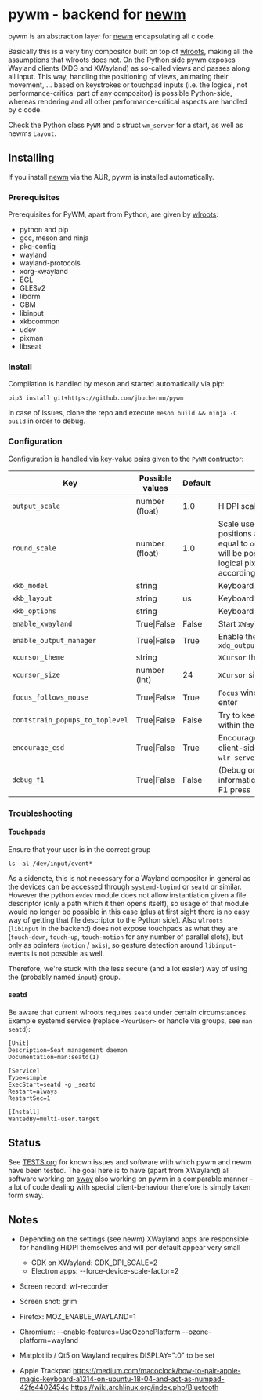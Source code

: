 # pywm - backend for [newm](https://github.com/jbuchermn/newm)

pywm is an abstraction layer for [newm](https://github.com/jbuchermn/newm) encapsulating all c code.

Basically this is a very tiny compositor built on top of [wlroots](https://github.com/swaywm/wlroots), making all the assumptions that wlroots does not. On the Python side pywm exposes Wayland clients (XDG and XWayland) as so-called views and passes along all input. This way, handling the positioning of views, animating their movement, ... based on keystrokes or touchpad inputs (i.e. the logical, not performance-critical part of any compositor) is possible Python-side, whereas rendering and all other performance-critical aspects are handled by c code.

Check the Python class `PyWM` and c struct `wm_server` for a start, as well as newms `Layout`. 


## Installing

If you install [newm](https://github.com/jbuchermn/newm) via the AUR, pywm is installed automatically.

### Prerequisites

Prerequisites for PyWM, apart from Python, are given by [wlroots](https://github.com/swaywm/wlroots):

* python and pip
* gcc, meson and ninja
* pkg-config
* wayland
* wayland-protocols
* xorg-xwayland
* EGL
* GLESv2
* libdrm
* GBM
* libinput
* xkbcommon
* udev
* pixman
* libseat

### Install

Compilation is handled by meson and started automatically via pip:

```
pip3 install git+https://github.com/jbuchermn/pywm
```

In case of issues, clone the repo and execute `meson build && ninja -C build` in order to debug.

### Configuration

Configuration is handled via key-value pairs given to the `PyWM` contructor:

| Key                             | Possible values | Default | Description                                                                                                                                                                 |
|---------------------------------|-----------------|---------|-----------------------------------------------------------------------------------------------------------------------------------------------------------------------------|
| `output_scale`                  | number (float)  | 1.0     | HiDPI scale of output                                                                                                                                                       |
| `round_scale`                   | number (float)  | 1.0     | Scale used for rounding positions and widths (i.e. if set equal to `output_scale`, windows will be positioned according to logical pixels, if set to 1 according to pixels) |
| `xkb_model`                     | string          |         | Keyboard model (`xkb`)                                                                                                                                                      |
| `xkb_layout`                    | string          | us      | Keyboard layout (`xkb`)                                                                                                                                                     |
| `xkb_options`                   | string          |         | Keyboard options (`xkb`)                                                                                                                                                    |
| `enable_xwayland`               | True\|False     | False   | Start `XWayland`                                                                                                                                                            |
| `enable_output_manager`         | True\|False     | True    | Enable the wayland protocol `xdg_output_manager_v1`                                                                                                                         |
| `xcursor_theme`                 | string          |         | `XCursor` theme                                                                                                                                                             |
| `xcursor_size`                  | number (int)    | 24      | `XCursor` size                                                                                                                                                              |
| `focus_follows_mouse`           | True\|False     | True    | `Focus` window upon mouse enter                                                                                                                                             |
| `contstrain_popups_to_toplevel` | True\|False     | False   | Try to keep popups contrained within their window                                                                                                                                                                            |
| `encourage_csd`                 | True\|False     | True    | Encourage clients to show client-side-decorations (see `wlr_server_decoration_manager`)                                                                                     |
| `debug_f1`                      | True\|False     | False   | (Debug only) Output debug information to stdout on every F1 press                                                                                                           |


### Troubleshooting

#### Touchpads

Ensure that your user is in the correct group

```
ls -al /dev/input/event*
```

As a sidenote, this is not necessary for a Wayland compositor in general as the devices can be accessed through `systemd-logind` or `seatd` or similar.
However the python `evdev` module does not allow instantiation given a file descriptor (only a path which it then opens itself),
so usage of that module would no longer be possible in this case (plus at first sight there is no easy way of getting that file descriptor to the 
Python side). Also `wlroots` (`libinput` in the backend) does not expose touchpads as what they are (`touch-down`, `touch-up`, `touch-motion` for any
number of parallel slots), but only as pointers (`motion` / `axis`), so gesture detection around `libinput`-events is not possible as well.

Therefore, we're stuck with the less secure (and a lot easier) way of using the (probably named `input`) group.

#### seatd

Be aware that current wlroots requires `seatd` under certain circumstances. Example systemd service (replace `<YourUser>` or handle via groups, see `man seatd`):

```
[Unit]
Description=Seat management daemon
Documentation=man:seatd(1)

[Service]
Type=simple
ExecStart=seatd -g _seatd
Restart=always
RestartSec=1

[Install]
WantedBy=multi-user.target
```



## Status

See [TESTS.org](TESTS.org) for known issues and software with which pywm and newm have been tested. The goal here is to have (apart from XWayland) all software working on [sway](https://github.com/swaywm/sway) also working on pywm in a comparable manner - a lot of code dealing with special client-behaviour therefore is simply taken form sway.


## Notes

- Depending on the settings (see newm) XWayland apps are responsible for handling HiDPI themselves and will per default appear very small
    - GDK on XWayland: GDK_DPI_SCALE=2
    - Electron apps: --force-device-scale-factor=2

- Screen record: wf-recorder
- Screen shot: grim
- Firefox: MOZ_ENABLE_WAYLAND=1
- Chromium: --enable-features=UseOzonePlatform --ozone-platform=wayland
- Matplotlib / Qt5 on Wayland requires DISPLAY=":0" to be set
- Apple Trackpad
    https://medium.com/macoclock/how-to-pair-apple-magic-keyboard-a1314-on-ubuntu-18-04-and-act-as-numpad-42fe4402454c
    https://wiki.archlinux.org/index.php/Bluetooth
